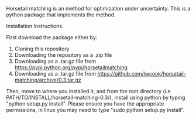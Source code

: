 Horsetail matching is an method for optimization under uncertainty. This is a python package that implements the method. 

Installation Instructions.

First download the package either by:
1) Cloning this repository
2) Downloading the repository as a .zip file
3) Downloading as a .tar.gz file from https://pypi.python.org/pypi/horsetailmatching
4) Downloading as a .tar.gz file from https://github.com/lwcook/horsetail-matching/archive/0.3.tar.gz

Then, move to where you installed it, and from the root directory (i.e. PATH/TO/INSTALL/horsetail-matching-0.3/), install using python by typing "python setup.py install". Please ensure you have the appropriate permissions, in linux you may need to type "sudo python setup.py install".
